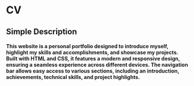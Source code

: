 # CV
## Simple Description
#### This website is a personal portfolio designed to introduce myself, highlight my skills and accomplishments, and showcase my projects. Built with HTML and CSS, it features a modern and responsive design, ensuring a seamless experience across different devices. The navigation bar allows easy access to various sections, including an introduction, achievements, technical skills, and project highlights.